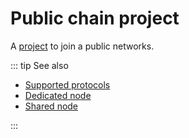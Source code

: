 # Public chain project

A [project](/glossary/project) to join a public networks.

::: tip See also

* [Supported protocols](/platform/supported-protocols)
* [Dedicated node](/glossary/dedicated-node)
* [Shared node](/glossary/shared-node)

:::
